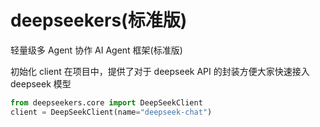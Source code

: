 # deepseekers(标准版)

轻量级多 Agent 协作 AI Agent 框架(标准版)

初始化 client 在项目中，提供了对于 deepseek API 的封装方便大家快速接入 deepseek 模型

```python
from deepseekers.core import DeepSeekClient
client = DeepSeekClient(name="deepseek-chat")
```